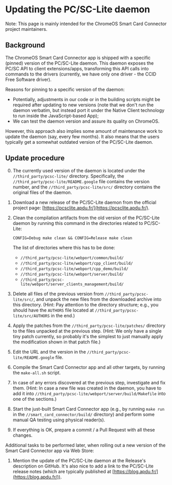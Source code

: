 # Updating the PC/SC-Lite daemon

Note: This page is mainly intended for the ChromeOS Smart Card Connector
project maintainers.


## Background

The ChromeOS Smart Card Connector app is shipped with a specific (pinned)
version of the PC/SC-Lite daemon. This daemon exposes the PC/SC API to client
extensions/apps, transforming this API calls into commands to the drivers
(currently, we have only one driver - the CCID Free Software driver).

Reasons for pinning to a specific version of the daemon:

* Potentially, adjustments in our code or in the building scripts might be
  required after updating to new versions (note that we don't run the daemon
  verbatim, but instead port it under the Native Client technology to run inside
  the JavaScript-based App);
* We can test the daemon version and assure its quality on ChromeOS.

However, this approach also implies some amount of maintenance work to update
the daemon (say, every few months). It also means that the users typically get a
somewhat outdated version of the PC/SC-Lite daemon.


## Update procedure

0. The currently used version of the daemon is located under the
   `//third_party/pcsc-lite/` directory. Specifically, the
   `//third_party/pcsc-lite/README.google` file contains the version number, and
   the `//third_party/pcsc-lite/src/` directory contains the original files of
   the daemon.

1. Download a new release of the PC/SC-Lite daemon from the official project
   page: [https://pcsclite.apdu.fr/](https://pcsclite.apdu.fr/).

2. Clean the compilation artifacts from the old version of the PC/SC-Lite daemon
   by running this command in the directories related to PC/SC-Lite:

   ```shell
   CONFIG=Debug make clean && CONFIG=Release make clean
   ```

   The list of directories where this has to be done:

   * `//third_party/pcsc-lite/webport/common/build/`
   * `//third_party/pcsc-lite/webport/cpp_client/build/`
   * `//third_party/pcsc-lite/webport/cpp_demo/build/`
   * `//third_party/pcsc-lite/webport/server/build/`
   * `//third_party/pcsc-lite/webport/server_clients_management/build/`

3. Delete all files of the previous version from `//third_party/pcsc-lite/src/`,
   and unpack the new files from the downloaded archive into this directory.
   (Hint: Pay attention to the directory structure; e.g., you should have the
   `AUTHORS` file located at `//third_party/pcsc-lite/src/AUTHORS` in the end.)

4. Apply the patches from the `//third_party/pcsc-lite/patches/` directory to
   the files unpacked at the previous step. (Hint: We only have a single tiny
   patch currently, so probably it's the simplest to just manually apply the
   modification shown in that patch file.)

5. Edit the URL and the version in the `//third_party/pcsc-lite/README.google`
   file.

6. Compile the Smart Card Connector app and all other targets, by running the
   `make-all.sh` script.

7. In case of any errors discovered at the previous step, investigate and fix
   them. (Hint: In case a new file was created in the daemon, you have to add it
   into `//third_party/pcsc-lite/webport/server/build/Makefile` into one of the
   sections.)

8. Start the just-built Smart Card Connector app (e.g., by running `make run` in
   the `//smart_card_connector/build/` directory) and perform some manual QA
   testing using physical reader(s).

9. If everything is OK, prepare a commit / a Pull Request with all these
   changes.

Additional tasks to be performed later, when rolling out a new version of the
Smart Card Connector app via Web Store:

1. Mention the update of the PC/SC-Lite daemon at the Release's description on
   GitHub. It's also nice to add a link to the PC/SC-Lite release notes (which
   are typically published at
   [https://blog.apdu.fr/](https://blog.apdu.fr/)).
